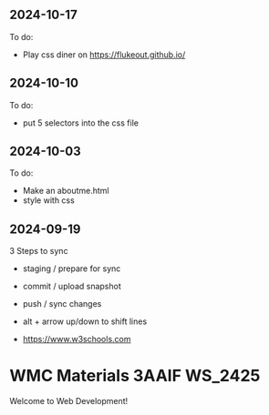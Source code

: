  ## 2024-10-17
 To do:

 - Play css diner on https://flukeout.github.io/

 ## 2024-10-10
 To do:

 - put 5 selectors into the css file

 ## 2024-10-03
 To do:

 - Make an aboutme.html
 - style with css

## 2024-09-19
 3 Steps to sync

 - staging  / prepare for sync
 - commit   / upload snapshot
 - push     / sync changes
 - alt + arrow up/down to shift lines

 - https://www.w3schools.com

 # WMC Materials 3AAIF WS_2425

Welcome to Web Development!
